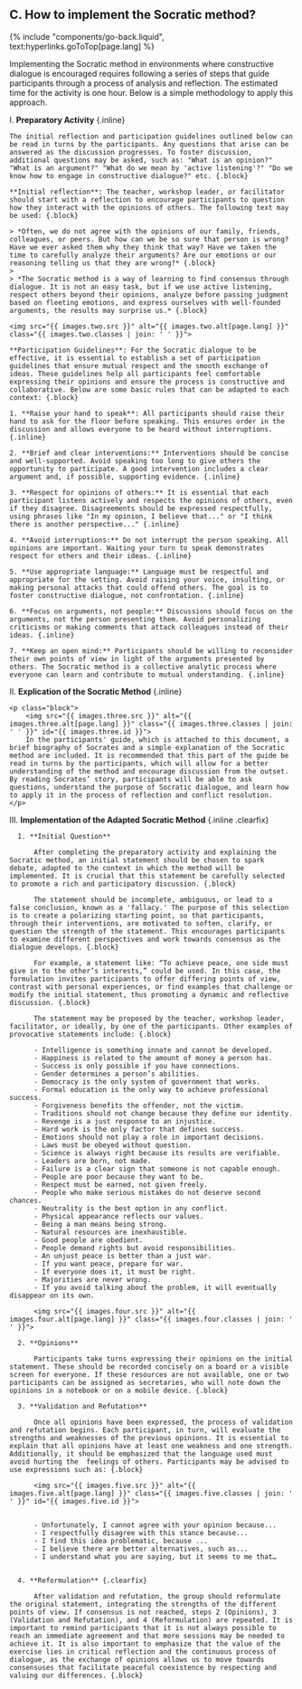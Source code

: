 ## C. How to implement the Socratic method?
{% include "components/go-back.liquid", text:hyperlinks.goToTop[page.lang] %}

Implementing the Socratic method in environments where constructive dialogue is encouraged requires following a series of steps that guide participants through a process of analysis and reflection. The estimated time for the activity is one hour. Below is a simple methodology to apply this approach.

I.  **Preparatory Activity** {.inline}

    The initial reflection and participation guidelines outlined below can be read in turns by the participants. Any questions that arise can be answered as the discussion progresses. To foster discussion, additional questions may be asked, such as: "What is an opinion?" "What is an argument?" "What do we mean by 'active listening'?" "Do we know how to engage in constructive dialogue?" etc. {.block}

    **Initial reflection**: The teacher, workshop leader, or facilitator should start with a reflection to encourage participants to question how they interact with the opinions of others. The following text may be used: {.block}

    > *Often, we do not agree with the opinions of our family, friends, colleagues, or peers. But how can we be so sure that person is wrong? Have we ever asked them why they think that way? Have we taken the time to carefully analyze their arguments? Are our emotions or our reasoning telling us that they are wrong?* {.block}
    >
    > *The Socratic method is a way of learning to find consensus through dialogue. It is not an easy task, but if we use active listening, respect others beyond their opinions, analyze before passing judgment based on fleeting emotions, and express ourselves with well-founded arguments, the results may surprise us.* {.block}

    <img src="{{ images.two.src }}" alt="{{ images.two.alt[page.lang] }}" class="{{ images.two.classes | join: ' ' }}">

    **Participation Guidelines**: For the Socratic dialogue to be effective, it is essential to establish a set of participation guidelines that ensure mutual respect and the smooth exchange of ideas. These guidelines help all participants feel comfortable expressing their opinions and ensure the process is constructive and collaborative. Below are some basic rules that can be adapted to each context: {.block}

    1. **Raise your hand to speak**: All participants should raise their hand to ask for the floor before speaking. This ensures order in the discussion and allows everyone to be heard without interruptions. {.inline}

    2. **Brief and clear interventions:** Interventions should be concise and well-supported. Avoid speaking too long to give others the opportunity to participate. A good intervention includes a clear argument and, if possible, supporting evidence. {.inline}

    3. **Respect for opinions of others:** It is essential that each participant listens actively and respects the opinions of others, even if they disagree. Disagreements should be expressed respectfully, using phrases like "In my opinion, I believe that..." or "I think there is another perspective..." {.inline}

    4. **Avoid interruptions:** Do not interrupt the person speaking. All opinions are important. Waiting your turn to speak demonstrates respect for others and their ideas. {.inline}

    5. **Use appropriate language:** Language must be respectful and appropriate for the setting. Avoid raising your voice, insulting, or making personal attacks that could offend others. The goal is to foster constructive dialogue, not confrontation. {.inline}

    6. **Focus on arguments, not people:** Discussions should focus on the arguments, not the person presenting them. Avoid personalizing criticisms or making comments that attack colleagues instead of their ideas. {.inline}

    7. **Keep an open mind:** Participants should be willing to reconsider their own points of view in light of the arguments presented by others. The Socratic method is a collective analytic process where everyone can learn and contribute to mutual understanding. {.inline}

II. **Explication of the Socratic Method** {.inline}

    <p class="block">
        <img src="{{ images.three.src }}" alt="{{ images.three.alt[page.lang] }}" class="{{ images.three.classes | join: ' ' }}" id="{{ images.three.id }}">
        In the participants' guide, which is attached to this document, a brief biography of Socrates and a simple explanation of the Socratic method are included. It is recommended that this part of the guide be read in turns by the participants, which will allow for a better understanding of the method and encourage discussion from the outset. By reading Socrates’ story, participants will be able to ask questions, understand the purpose of Socratic dialogue, and learn how to apply it in the process of reflection and conflict resolution.
    </p>

III.  **Implementation of the Adapted Socratic Method** {.inline .clearfix}

      1. **Initial Question**
        
          After completing the preparatory activity and explaining the Socratic method, an initial statement should be chosen to spark debate, adapted to the context in which the method will be implemented. It is crucial that this statement be carefully selected to promote a rich and participatory discussion. {.block}

          The statement should be incomplete, ambiguous, or lead to a false conclusion, known as a 'fallacy.' The purpose of this selection is to create a polarizing starting point, so that participants, through their interventions, are motivated to soften, clarify, or question the strength of the statement. This encourages participants to examine different perspectives and work towards consensus as the dialogue develops. {.block}

          For example, a statement like: “To achieve peace, one side must give in to the other’s interests,” could be used. In this case, the formulation invites participants to offer differing points of view, contrast with personal experiences, or find examples that challenge or modify the initial statement, thus promoting a dynamic and reflective discussion. {.block}

          The statement may be proposed by the teacher, workshop leader, facilitator, or ideally, by one of the participants. Other examples of provocative statements include: {.block}

          - Intelligence is something innate and cannot be developed.
          - Happiness is related to the amount of money a person has.
          - Success is only possible if you have connections.
          - Gender determines a person’s abilities.
          - Democracy is the only system of government that works.
          - Formal education is the only way to achieve professional success.
          - Forgiveness benefits the offender, not the victim.
          - Traditions should not change because they define our identity.
          - Revenge is a just response to an injustice.
          - Hard work is the only factor that defines success.
          - Emotions should not play a role in important decisions.
          - Laws must be obeyed without question.
          - Science is always right because its results are verifiable.
          - Leaders are born, not made.
          - Failure is a clear sign that someone is not capable enough.
          - People are poor because they want to be.
          - Respect must be earned, not given freely.
          - People who make serious mistakes do not deserve second chances.
          - Neutrality is the best option in any conflict.
          - Physical appearance reflects our values.
          - Being a man means being strong.
          - Natural resources are inexhaustible.
          - Good people are obedient.
          - People demand rights but avoid responsibilities.
          - An unjust peace is better than a just war.
          - If you want peace, prepare for war.
          - If everyone does it, it must be right.
          - Majorities are never wrong.
          - If you avoid talking about the problem, it will eventually disappear on its own.

          <img src="{{ images.four.src }}" alt="{{ images.four.alt[page.lang] }}" class="{{ images.four.classes | join: ' ' }}">

      2. **Opinions** 

          Participants take turns expressing their opinions on the initial statement. These should be recorded concisely on a board or a visible screen for everyone. If these resources are not available, one or two participants can be assigned as secretaries, who will note down the opinions in a notebook or on a mobile device. {.block}

      3. **Validation and Refutation** 

          Once all opinions have been expressed, the process of validation and refutation begins. Each participant, in turn, will evaluate the strengths and weaknesses of the previous opinions. It is essential to explain that all opinions have at least one weakness and one strength. Additionally, it should be emphasized that the language used must avoid hurting the  feelings of others. Participants may be advised to use expressions such as: {.block}
          
          <img src="{{ images.five.src }}" alt="{{ images.five.alt[page.lang] }}" class="{{ images.five.classes | join: ' ' }}" id="{{ images.five.id }}">

         
          - Unfortunately, I cannot agree with your opinion because...
          - I respectfully disagree with this stance because...
          - I find this idea problematic, because ...
          - I believe there are better alternatives, such as...
          - I understand what you are saying, but it seems to me that…
        

      4. **Reformulation** {.clearfix}

          After validation and refutation, the group should reformulate the original statement, integrating the strengths of the different points of view. If consensus is not reached, steps 2 (Opinions), 3 (Validation and Refutation), and 4 (Reformulation) are repeated. It is important to remind participants that it is not always possible to reach an immediate agreement and that more sessions may be needed to achieve it. It is also important to emphasize that the value of the exercise lies in critical reflection and the continuous process of dialogue, as the exchange of opinions allows us to move towards consensuses that facilitate peaceful coexistence by respecting and valuing our differences. {.block}
